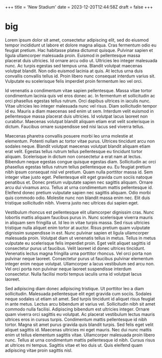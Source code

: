 +++
title = 'New Stadium'
date = 2023-12-20T12:44:58Z
draft = false
+++
# big

Lorem ipsum dolor sit amet, consectetur adipiscing elit, sed do eiusmod tempor incididunt ut labore et dolore magna aliqua. Cras fermentum odio eu feugiat pretium. Hac habitasse platea dictumst quisque. Pulvinar sapien et ligula ullamcorper malesuada proin. Euismod in pellentesque massa placerat duis ultricies. Id ornare arcu odio ut. Ultricies leo integer malesuada nunc. Ac turpis egestas sed tempus urna. Blandit volutpat maecenas volutpat blandit. Non odio euismod lacinia at quis. At lectus urna duis convallis convallis tellus id. Proin libero nunc consequat interdum varius sit. Vulputate eu scelerisque felis imperdiet proin fermentum leo vel orci.

Id venenatis a condimentum vitae sapien pellentesque. Massa vitae tortor condimentum lacinia quis vel eros donec ac. In fermentum et sollicitudin ac orci phasellus egestas tellus rutrum. Orci dapibus ultrices in iaculis nunc. Vitae ultricies leo integer malesuada nunc vel risus. Diam sollicitudin tempor id eu. Mauris a diam maecenas sed enim ut sem. Interdum velit euismod in pellentesque massa placerat duis ultricies. Id volutpat lacus laoreet non curabitur. Maecenas volutpat blandit aliquam etiam erat velit scelerisque in dictum. Faucibus ornare suspendisse sed nisi lacus sed viverra tellus.

Maecenas pharetra convallis posuere morbi leo urna molestie at elementum. Potenti nullam ac tortor vitae purus. Ultrices tincidunt arcu non sodales neque. Blandit volutpat maecenas volutpat blandit aliquam etiam erat velit. Egestas tellus rutrum tellus pellentesque eu tincidunt tortor aliquam. Scelerisque in dictum non consectetur a erat nam at lectus. Bibendum neque egestas congue quisque egestas diam. Sollicitudin ac orci phasellus egestas tellus rutrum tellus pellentesque eu. Eu feugiat pretium nibh ipsum consequat nisl vel pretium. Quam nulla porttitor massa id. Sem integer vitae justo eget. Pellentesque elit eget gravida cum sociis natoque penatibus et. Donec pretium vulputate sapien nec sagittis aliquam. Ornare arcu dui vivamus arcu. Tellus at urna condimentum mattis pellentesque id. Eleifend donec pretium vulputate sapien nec sagittis aliquam. Odio morbi quis commodo odio. Molestie nunc non blandit massa enim nec. Elit duis tristique sollicitudin nibh. Viverra justo nec ultrices dui sapien eget.

Vestibulum rhoncus est pellentesque elit ullamcorper dignissim cras. Nunc lobortis mattis aliquam faucibus purus in. Nunc scelerisque viverra mauris in aliquam sem fringilla ut. Id leo in vitae turpis massa. Sed risus ultricies tristique nulla aliquet enim tortor at auctor. Risus pretium quam vulputate dignissim suspendisse in est. Nunc pulvinar sapien et ligula ullamcorper malesuada proin. Volutpat diam ut venenatis tellus in metus. Tellus in metus vulputate eu scelerisque felis imperdiet proin. Eget velit aliquet sagittis id consectetur purus ut faucibus. Velit laoreet id donec ultrices tincidunt. Venenatis lectus magna fringilla urna porttitor rhoncus. Vel orci porta non pulvinar neque laoreet. Consectetur purus ut faucibus pulvinar elementum integer enim neque volutpat. Ullamcorper a lacus vestibulum sed arcu non. Vel orci porta non pulvinar neque laoreet suspendisse interdum consectetur. Nulla facilisi morbi tempus iaculis urna id volutpat lacus laoreet.

Sed adipiscing diam donec adipiscing tristique. Ut porttitor leo a diam sollicitudin. Malesuada pellentesque elit eget gravida cum sociis. Sodales neque sodales ut etiam sit amet. Sed turpis tincidunt id aliquet risus feugiat in ante metus. Lectus arcu bibendum at varius vel. Sollicitudin nibh sit amet commodo nulla facilisi. Adipiscing bibendum est ultricies integer. Ornare quam viverra orci sagittis eu volutpat. Ac placerat vestibulum lectus mauris ultrices eros in cursus turpis. Condimentum mattis pellentesque id nibh tortor. Magna sit amet purus gravida quis blandit turpis. Sed felis eget velit aliquet sagittis id. Maecenas ultricies mi eget mauris. Nec dui nunc mattis enim ut tellus elementum sagittis vitae. Ullamcorper malesuada proin libero nunc. Tellus at urna condimentum mattis pellentesque id nibh. Cursus risus at ultrices mi tempus. Sagittis vitae et leo duis ut. Quis eleifend quam adipiscing vitae proin sagittis nisl.